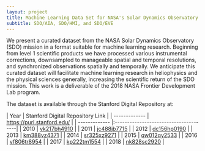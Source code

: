 ```yaml
---
layout: project
title: Machine Learning Data Set for NASA's Solar Dynamics Observatory
subtitle: SDO/AIA, SDO/HMI, and SDO/EVE
---
```


We present a curated dataset from the NASA Solar Dynamics Observatory (SDO) mission in a format suitable for machine learning research. Beginning from level 1 scientific products we have processed various instrumental corrections, downsampled to manageable spatial and temporal resolutions, and synchronized observations spatially and temporally. We anticipate this curated dataset will facilitate machine learning research in heliophysics and the physical sciences generally, increasing the scientific return of the SDO mission. This work is a deliverable of the 2018 NASA Frontier Development Lab program. 

The dataset is available through the Stanford Digital Repository at:

| Year          |   Stanford Digital Repository Link    |
| ------------- |   https://purl.stanford.edu/          |
| ------------- |:--------------------------------------| 
| 2010          | [vk217bh4910](https://purl.stanford.edu/vk217bh4910) | 
| 2011          | [jc488jb7715](https://purl.stanford.edu/jc488jb7715) |
| 2012          | [dc156hp0190](https://purl.stanford.edu/dc156hp0190) |
| 2013          | [km388vz4371](https://purl.stanford.edu/km388vz4371) |
| 2014          | [sr325xz9271](https://purl.stanford.edu/sr325xz9271) | 
| 2015          | [qw012qy2533](https://purl.stanford.edu/qw012qy2533) |
| 2016          | [vf806tr8954](https://purl.stanford.edu/vf806tr8954) | 
| 2017          | [kp222tm1554](https://purl.stanford.edu/kp222tm1554) | 
| 2018          | [nk828sc2920](https://purl.stanford.edu/nk828sc2920) | 
